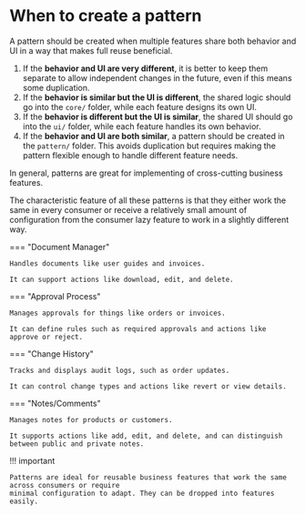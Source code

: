 # When to create a pattern

A pattern should be created when multiple features share both behavior and UI in a way that makes
full reuse beneficial.

1. If the **behavior and UI are very different**, it is better to keep them separate to allow independent
   changes in the future, even if this means some duplication.
2. If the **behavior is similar but the UI is different**, the shared logic should go into the
   `core/` folder, while each feature designs its own UI.
3. If the **behavior is different but the UI is similar**, the shared UI should go into the
   `ui/` folder, while each feature handles its own behavior.
4. If the **behavior and UI are both similar**, a pattern should be created in the
  `pattern/` folder. This avoids duplication but requires making the pattern flexible enough to handle
   different feature needs.

In general, patterns are great for implementing of cross-cutting business features.

The characteristic feature of all these patterns is that they either work the same in every consumer
or receive a relatively small amount of configuration from the consumer lazy feature to work in a slightly
different way.

=== "Document Manager"

    Handles documents like user guides and invoices.

    It can support actions like download, edit, and delete.

=== "Approval Process"

    Manages approvals for things like orders or invoices.

    It can define rules such as required approvals and actions like approve or reject.

=== "Change History"

    Tracks and displays audit logs, such as order updates.

    It can control change types and actions like revert or view details.

=== "Notes/Comments"

    Manages notes for products or customers.

    It supports actions like add, edit, and delete, and can distinguish between public and private notes.

!!! important

    Patterns are ideal for reusable business features that work the same across consumers or require
    minimal configuration to adapt. They can be dropped into features easily.
